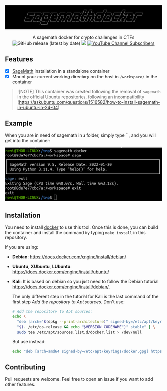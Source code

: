 ![](./.github/banner.png)

<p align="center">
  A sagemath docker for crypto challenges in CTFs
  <br>
  <img alt="GitHub release (latest by date)" src="https://img.shields.io/github/v/release/p0dalirius/sagemathdocker">
  <a href="https://twitter.com/intent/follow?screen_name=podalirius_" title="Follow"><img src="https://img.shields.io/twitter/follow/podalirius_?label=Podalirius&style=social"></a>
  <a href="https://www.youtube.com/c/Podalirius_?sub_confirmation=1" title="Subscribe"><img alt="YouTube Channel Subscribers" src="https://img.shields.io/youtube/channel/subscribers/UCF_x5O7CSfr82AfNVTKOv_A?style=social"></a>
  <br>
</p>

## Features

 - [x] [SageMath](https://www.sagemath.org/) installation in a standalone container
 - [x] Mount your current working directory on the host in `/workspace/` in the container
 
> ![NOTE] This container was created following the removal of `sagemath` in the official Ubuntu repositories, following an incompatibility (https://askubuntu.com/questions/1516582/how-to-install-sagemath-in-ubuntu-in-24-04)

## Example

When you are in need of sagemath in a folder, simply type ``, and you will get into the container:

![](./.github/example.png)

## Installation

You need to install [docker](https://docs.docker.com/engine/install/ubuntu/) to use this tool. Once this is done, you can build the container and install the command by typing `make install` in this repository.

If you are using:
 - **Debian**: https://docs.docker.com/engine/install/debian/
 - **Ubuntu**, **XUbuntu**, **LUbuntu**: https://docs.docker.com/engine/install/ubuntu/
 - **Kali**: It is based on debian so you just need to follow the Debian tutorial https://docs.docker.com/engine/install/debian/.

   The only different step in the tutorial for Kali is the last command of the first step _Add the repository to Apt sources_. Don't use:
    ```sh
    # Add the repository to Apt sources:
    echo \
      "deb [arch="$(dpkg --print-architecture)" signed-by=/etc/apt/keyrings/docker.gpg] https://download.docker.com/linux/debian \
      "$(. /etc/os-release && echo "$VERSION_CODENAME")" stable" | \
      sudo tee /etc/apt/sources.list.d/docker.list > /dev/null
    ```
    
    But use instead:
    
    ```sh
    echo "deb [arch=amd64 signed-by=/etc/apt/keyrings/docker.gpg] https://download.docker.com/linux/debian buster stable" > /etc/apt/sources.list.d/docker.list
    ```

## Contributing

Pull requests are welcome. Feel free to open an issue if you want to add other features.
